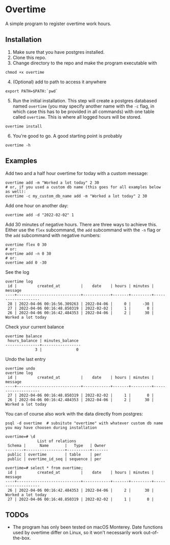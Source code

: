 # Overtime

A simple program to register overtime work hours.

## Installation

1. Make sure that you have postgres installed.
2. Clone this repo.
3. Change directory to the repo and make the program executable with

```
chmod +x overtime
```

4. (Optional) add to path to access it anywhere

```
export PATH=$PATH:`pwd`
```

5. Run the initial installation. This step will create a postgres databased named `overtime` (you may specify another name with the `-c` flag, in which case this has to be provided in all commands) with one table called `overtime`. This is where all logged hours will be stored.

```
overtime install
```

6. You're good to go. A good starting point is probably

```
overtime -h
```

## Examples

Add two and a half hour overtime for today with a custom message:

```
overtime add -m "Worked a lot today" 2 30
# or, if you used a custom db name (this goes for all examples below as well):
overtime -c my_custom_db_name add -m "Worked a lot today" 2 30
```

Add one hour on another day:

```
overtime add -d "2022-02-02" 1
```

Add 30 minutes of negative hours. There are three ways to achieve this. Either use the `flex` subcommand, the `add` subcommand with the `-n` flag or the `add` subcommand with negative numbers:

```
overtime flex 0 30
# or:
overtime add -n 0 30
# or:
overtime add 0 -30
```

See the log

```
overtime log
 id |         created_at         |    date    | hours | minutes |      message
----+----------------------------+------------+-------+---------+--------------------
 28 | 2022-04-06 00:16:56.309263 | 2022-04-06 |     0 |     -30 |
 27 | 2022-04-06 00:16:48.850319 | 2022-02-02 |     1 |       0 |
 26 | 2022-04-06 00:16:42.484353 | 2022-04-06 |     2 |      30 | Worked a lot today
```

Check your current balance

```
overtime balance
 hours_balance | minutes_balance
---------------+-----------------
             3 |               0
```

Undo the last entry

```
overtime undo
overtime log
 id |         created_at         |    date    | hours | minutes |      message
----+----------------------------+------------+-------+---------+--------------------
 27 | 2022-04-06 00:16:48.850319 | 2022-02-02 |     1 |       0 |
 26 | 2022-04-06 00:16:42.484353 | 2022-04-06 |     2 |      30 | Worked a lot today
```

You can of course also work with the data directly from postgres:

```
psql -d overtime  # subsitute "overtime" with whatever custom db name you may have choosen during installation

overtime=# \d
              List of relations
 Schema |      Name       |   Type   | Owner
--------+-----------------+----------+-------
 public | overtime        | table    | per
 public | overtime_id_seq | sequence | per

overtime=# select * from overtime;
 id |         created_at         |    date    | hours | minutes |      message
----+----------------------------+------------+-------+---------+--------------------
 26 | 2022-04-06 00:16:42.484353 | 2022-04-06 |     2 |      30 | Worked a lot today
 27 | 2022-04-06 00:16:48.850319 | 2022-02-02 |     1 |       0 |
```

## TODOs

- The program has only been tested on macOS Monterey. Date functions used by overtime differ on Linux, so it won't necessarily work out-of-the-box.
